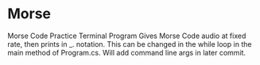 # Morse
Morse Code Practice Terminal Program
Gives Morse Code audio at fixed rate, then prints in _. notation. This can be changed in the while loop in the main method of Program.cs. Will add command line args in later commit.
